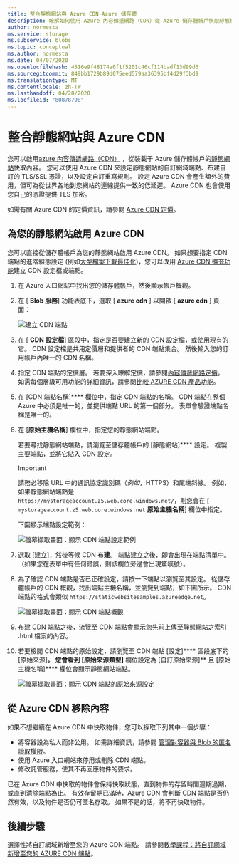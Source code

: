 ```yaml
---
title: 整合靜態網站與 Azure CDN-Azure 儲存體
description: 瞭解如何使用 Azure 內容傳遞網路（CDN）從 Azure 儲存體帳戶快取靜態網站內容。
author: normesta
ms.service: storage
ms.subservice: blobs
ms.topic: conceptual
ms.author: normesta
ms.date: 04/07/2020
ms.openlocfilehash: 4516e9f48174a0f1f5201c46cf114badf13d99d6
ms.sourcegitcommit: 849bb1729b89d075eed579aa36395bf4d29f3bd9
ms.translationtype: MT
ms.contentlocale: zh-TW
ms.lasthandoff: 04/28/2020
ms.locfileid: "80878798"
---
```

# <a name="integrate-a-static-website-with-azure-cdn"></a>整合靜態網站與 Azure CDN

您可以啟用[azure 內容傳遞網路（CDN）](../../cdn/cdn-overview.md) ，從裝載于 Azure 儲存體帳戶的[靜態網站](storage-blob-static-website.md)快取內容。 您可以使用 Azure CDN 來設定靜態網站的自訂網域端點、布建自訂的 TLS/SSL 憑證，以及設定自訂重寫規則。 設定 Azure CDN 會產生額外的費用，但可為從世界各地到您網站的連線提供一致的低延遲。 Azure CDN 也會使用您自己的憑證提供 TLS 加密。 

如需有關 Azure CDN 的定價資訊，請參閱 [Azure CDN 定價](https://azure.microsoft.com/pricing/details/cdn/)。

## <a name="enable-azure-cdn-for-your-static-website"></a>為您的靜態網站啟用 Azure CDN

您可以直接從儲存體帳戶為您的靜態網站啟用 Azure CDN。 如果想要指定 CDN 端點的進階組態設定 (例如[大型檔案下載最佳化](../../cdn/cdn-optimization-overview.md#large-file-download))，您可以改用 [Azure CDN 擴充功能](../../cdn/cdn-create-new-endpoint.md)建立 CDN 設定檔或端點。

1. 在 Azure 入口網站中找出您的儲存體帳戶，然後顯示帳戶概觀。

1. 在 [ **Blob 服務**] 功能表底下，選取 [ **azure cdn** ] 以開啟 [ **azure cdn** ] 頁面：

    ![建立 CDN 端點](media/storage-blob-static-website-custom-domain/cdn-storage-new.png)

1. 在 [ **CDN 設定檔**] 區段中，指定是否要建立新的 CDN 設定檔，或使用現有的它。 CDN 設定檔是共用定價層和提供者的 CDN 端點集合。 然後輸入您的訂用帳戶內唯一的 CDN 名稱。

1. 指定 CDN 端點的定價層。 若要深入瞭解定價，請參閱[內容傳遞網路定價](https://azure.microsoft.com/pricing/details/cdn/)。 如需每個層級可用功能的詳細資訊，請參閱[比較 AZURE CDN 產品功能](../../cdn/cdn-features.md)。

1. 在 [CDN 端點名稱]**** 欄位中，指定 CDN 端點的名稱。 CDN 端點在整個 Azure 中必須是唯一的，並提供端點 URL 的第一個部分。 表單會驗證端點名稱是唯一的。

1. 在 [**原始主機名稱**] 欄位中，指定您的靜態網站端點。 

   若要尋找靜態網站端點，請瀏覽至儲存體帳戶的 [靜態網站]**** 設定。  複製主要端點，並將它貼入 CDN 設定。

   > [!IMPORTANT]
   > 請務必移除 URL 中的通訊協定識別碼（*例如*，HTTPS）和尾端斜線。 例如，如果靜態網站端點是`https://mystorageaccount.z5.web.core.windows.net/`，則您會在 [ `mystorageaccount.z5.web.core.windows.net` **原始主機名稱**] 欄位中指定。

   下圖顯示端點設定範例：

   ![螢幕擷取畫面：顯示 CDN 端點設定範例](media/storage-blob-static-website-custom-domain/add-cdn-endpoint.png)

1. 選取 [建立]，然後等候 CDN 布**建**。 端點建立之後，即會出現在端點清單中。 （如果您在表單中有任何錯誤，則該欄位旁邊會出現驚嘆號）。

1. 為了確認 CDN 端點是否已正確設定，請按一下端點以瀏覽至其設定。 從儲存體帳戶的 CDN 概觀，找出端點主機名稱，並瀏覽到端點，如下圖所示。 CDN 端點的格式會類似 `https://staticwebsitesamples.azureedge.net`。

    ![螢幕擷取畫面：顯示 CDN 端點概觀](media/storage-blob-static-website-custom-domain/verify-cdn-endpoint.png)

1. 布建 CDN 端點之後，流覽至 CDN 端點會顯示您先前上傳至靜態網站之索引 .html 檔案的內容。

1. 若要檢閱 CDN 端點的原始設定，請瀏覽至 CDN 端點 [設定]**** 區段底下的 [原始來源]****。 您會看到 [原始來源類型]**** 欄位設定為 [自訂原始來源]** 且 [原始主機名稱]**** 欄位會顯示靜態網站端點。

    ![螢幕擷取畫面：顯示 CDN 端點的原始來源設定](media/storage-blob-static-website-custom-domain/verify-cdn-origin.png)

## <a name="remove-content-from-azure-cdn"></a>從 Azure CDN 移除內容

如果不想繼續在 Azure CDN 中快取物件，您可以採取下列其中一個步驟：

* 將容器設為私人而非公用。 如需詳細資訊，請參閱 [管理對容器與 Blob 的匿名讀取權限](storage-manage-access-to-resources.md)。
* 使用 Azure 入口網站來停用或刪除 CDN 端點。
* 修改託管服務，使其不再回應物件的要求。

已在 Azure CDN 中快取的物件會保持快取狀態，直到物件的存留時間週期過期，或直到[清除](../../cdn/cdn-purge-endpoint.md)端點為止。 有效存留期已滿時，Azure CDN 會判斷 CDN 端點是否仍然有效，以及物件是否仍可匿名存取。 如果不是的話，將不再快取物件。

## <a name="next-steps"></a>後續步驟

選擇性將自訂網域新增至您的 Azure CDN 端點。 請參閱[教學課程：將自訂網域新增至您的 AZURE CDN 端點](../../cdn/cdn-map-content-to-custom-domain.md)。
